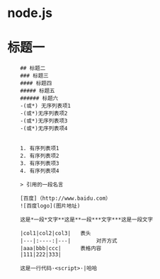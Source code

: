# node.js
 # 标题一
        ## 标题二
        ### 标题三
        #### 标题四
        ##### 标题五
        ###### 标题六
        -(或*) 无序列表项1
        -(或*)无序列表项2
        -(或*)无序列表项3
        -(或*)无序列表项4

        
        1. 有序列表项1
        2. 有序列表项2
        3. 有序列表项3
        4. 有序列表项4
        
        > 引用的一段名言
        
        [百度]（http://www.baidu.com）
        ![百度logo](图片地址)
        
        这是*一段*文字**这是**一段***文字***这是一段文字

        |col1|col2|col3|   表头
        |---|:----:|---|        对齐方式
        |aaa|bbb|ccc|      表格内容
        |111|222|333|
          
        这是一行代码·<script>·|哈哈